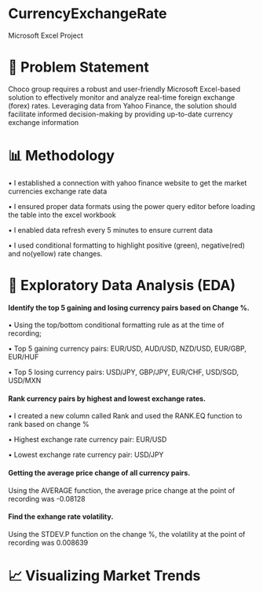 # CurrencyExchangeRate
Microsoft Excel Project

# 📌 Problem Statement
Choco group requires a robust and user-friendly Microsoft Excel-based solution to effectively monitor and analyze real-time foreign exchange (forex) rates. Leveraging data from Yahoo Finance, the solution should facilitate informed decision-making by providing up-to-date currency exchange information

# 📊 Methodology
  • I established a connection with yahoo finance website to get the market currencies exchange rate data

  • I ensured proper data formats using the power query editor before loading the table into the excel workbook 

  • I enabled data refresh every 5 minutes to ensure current data 

  • I used conditional formatting to highlight positive (green), negative(red) and no(yellow) rate changes.

# 🚀 Exploratory Data Analysis (EDA)
#### Identify the top 5 gaining and losing currency pairs based on Change %.
  • Using the top/bottom conditional formatting rule as at the time of recording;

  •  Top 5 gaining currency pairs: EUR/USD, AUD/USD, NZD/USD, EUR/GBP, EUR/HUF

  •  Top 5 losing currency pairs: USD/JPY, GBP/JPY, EUR/CHF, USD/SGD, USD/MXN

#### Rank currency pairs by highest and lowest exchange rates.
  • I created a new column called Rank and used the RANK.EQ function to rank based on change %

  • Highest exchange rate currency pair: EUR/USD

  • Lowest exchange rate currency pair: USD/JPY

#### Getting the average price change of all currency pairs.
  Using the AVERAGE function, the average price change at the point of recording was -0.08128

#### Find the exhange rate volatility.
  Using the STDEV.P function on the change %, the volatility at the point of recording was 0.008639

# 📈 Visualizing Market Trends


